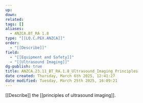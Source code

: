 ```yaml
---
up: 
down: 
related: 
tags: []
aliases:
  - ANZCA.BT_RA 1.8
type: "[[LO.C.PEX.ANZCA]]"
order:
  - "[[Describe]]"
field:
  - "[[Equipment and Safety]]"
  - "[[Ultrasound Imaging]]"
dg-publish: true
title: ANZCA.23.11_BT_RA.1.8_Ultrasound_Imaging_Principles
date created: Thursday, March 6th 2025, 12:41:27
date modified: Tuesday, March 25th 2025, 16:09:21
---
```


[[Describe]] the [[principles of ultrasound imaging]].
